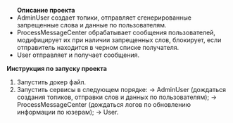 <ul>
<b>Описание проекта</b>
<li> AdminUser создает топики, отправляет сгенерированные запрещенные слова и данные по пользователям.</li>
<li> ProcessMessageCenter обрабатывает сообщения пользователей, модифицирует их при наличии запрещенных слов, блокирует, если отправитель находится в черном списке получателя.</li>
<li> User отправляет и получает сообщения.</li>
</ul>

<b>Инструкция по запуску проекта</b> 
1) Запустить докер файл.
2) Запустить сервисы в следующем порядке: 
   -> AdminUser (дождаться создания топиков, отправки слов и данных по пользователям); 
   -> ProcessMessageCenter (дождаться логов по обновлению информации по юзерам);
   -> User.
